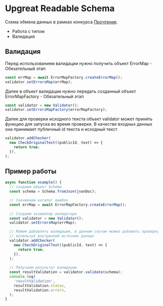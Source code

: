 # Upgreat Readable Schema

Схема обмена данных в рамках конкурса [Прочтение](https://ai.upgreat.one/).
- Работа с типом
- Валидация

## Валидация

Перед использованием валидации нужно получить объект ErrorMap - Обязательный этап

```ts
const errMap = await ErrorMapFactory.createErrorMap();
validator.setErrorsMap(errMap);
```

Далее в объект валидации нужно передать созданный объект ErrorMapFactory - Обязательный этап

```ts
const validator = new Validator();
validator.setErrorsMapFactory(errorMapFactory);
```

Далее для проверки исходного текста объект validator может принять функцию для запуска во время проверки.
В качестве входных данных она принимает публичный id текста и исходный текст

```ts
validator.addChecker(
  new CheckOriginalText((publicId, text) => {
    return true;
  }),
);
```

## Пример работы

```ts
async function example() {
  // создаем объект Schema
  const schema = Schema.fromJson(jsonDoc);

  // Скачиваем каталог ошибок
  const errMap = await ErrorMapFactory.createErrorMap();
  
  // Создаем экземпляр валидатора
  const validator = new Validator();
  validator.setErrorsMap(errMap);

  // Можем добавлять валидации, в данном случае можно добавить проверку на оригальность текста
  // используя внутренний источник данных
  validator.addChecker(
    new CheckOriginalText((publicId, text) => {
      return true;
    }),
  );
  
  // Получаем результат валидации
  const resultValidation = validator.validate(schema);
  console.log(
    'resultValidation',
    resultValidation.status,
    resultValidation.errors,
  );
}
```
